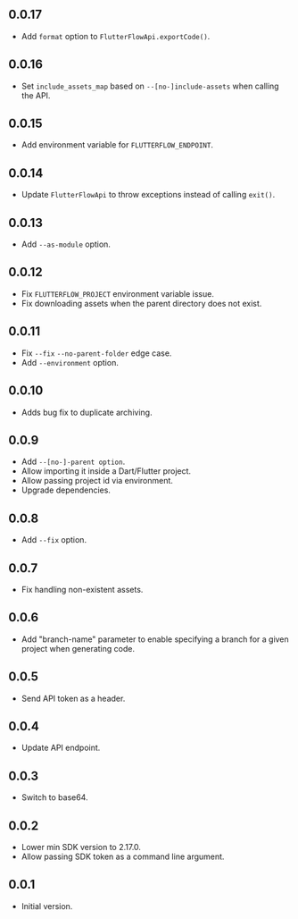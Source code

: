 ## 0.0.17

- Add `format` option to `FlutterFlowApi.exportCode()`.

## 0.0.16
- Set `include_assets_map` based on `--[no-]include-assets` when calling the API.

## 0.0.15

- Add environment variable for `FLUTTERFLOW_ENDPOINT`.

## 0.0.14

- Update `FlutterFlowApi` to throw exceptions instead of calling `exit()`.

## 0.0.13

- Add `--as-module` option.

## 0.0.12

- Fix `FLUTTERFLOW_PROJECT` environment variable issue.
- Fix downloading assets when the parent directory does not exist.

## 0.0.11

- Fix `--fix` `--no-parent-folder` edge case.
- Add `--environment` option.

## 0.0.10

- Adds bug fix to duplicate archiving.

## 0.0.9

- Add `--[no-]-parent option`.
- Allow importing it inside a Dart/Flutter project.
- Allow passing project id via environment.
- Upgrade dependencies.

## 0.0.8

- Add `--fix` option.

## 0.0.7

- Fix handling non-existent assets.

## 0.0.6

- Add "branch-name" parameter to enable specifying a branch for a given project when generating code.

## 0.0.5

- Send API token as a header.

## 0.0.4

- Update API endpoint.

## 0.0.3

- Switch to base64.

## 0.0.2

- Lower min SDK version to 2.17.0.
- Allow passing SDK token as a command line argument.

## 0.0.1

- Initial version.
